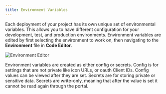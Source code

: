 ```yaml
---
title: Environment Variables
---
```


Each deployment of your project has its own unique set of environmental variables. This allows you to have different configuration for your development, test, and production environments. Environment variables are edited by first selecting the environment to work on, then navigating to the **Environment** file in <CodeEditorTabIcon /> **Code Editor**.

![Environment Editor](https://cdn.zuplo.com/assets/e60e0717-b390-4494-9e44-a89a71342a36.png)

Environment variables are created as either config or secrets. Config is for settings that are not private like icon URLs, or oauth Client IDs. Config values can be viewed after they are set. Secrets are for storing private or sensitive data. Secrets are write-only, meaning that after the value is set it cannot be read again through the portal.
